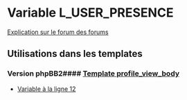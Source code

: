 # Variable L_USER_PRESENCE
[Explication sur le forum des forums](http://forum.forumactif.com/t294113-listing-des-variables#L_USER_PRESENCE)
## Utilisations dans les templates
### Version phpBB2#### [Template profile_view_body](subsilver/profile_view_body.md)
* [Variable à la ligne 12](../subsilver/profile_view_body.tpl#L12)